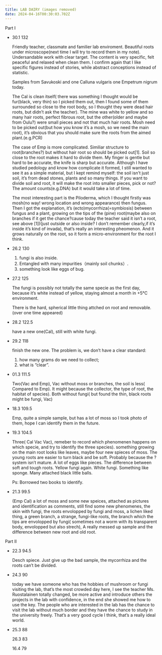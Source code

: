 ```yaml
---
title: LAB DAIRY (images removed)
date: 2024-04-16T00:30:03.702Z
---
```

Part Ⅰ

* 30.1 132

    Friendly teacher, classmate and familier lab enviroment. Beautiful
    roots under microscope(next time I will try to record them in my note).
    Undersandable work with clear target. The content is very specific, felt
    peaceful and relaxed when clean them. I confirm again that I like
    specific figures instead of stories, while abstract conceptions instead
    of statistic.

    Samples from Savukoski and one Calluna vulgaris one Empetrum nigrum
    today.

    The Cal is clean itself( there was something I thought would be
    fur(black, very thin) so I picked them out, then I found some of them
    surrounded so close to the root body, so I thought they were dead hair
    roots, but didn’t ask the teacher). The mine was white to yellow and so
    many hair roots, perfect fibrous root, but the other(older and maybe
    from Oulu?) were small pieces and not that much hair roots. Mosh need to
    be picked out(but how you know it’s a mosh, so we need the main root),
    it’s obvious that you should make sure the roots from the aimed
    plant.(e.g.PCR)

    The case of Emp is more complicated. Similiar structure to
    root(branches?) but without hair root so should be picked out\[1]. Soil
    so close to the root makes it hard to divide them. My finger is gentle
    but hard to be accurate, the knife is sharp but accurate. Although I
    have studied pedology and know how complicate it formed, I still wanted
    to see it as a simple material, but I kept remind myself: the soil isn’t
    just soil, it’s from dead stones, plants and so many things. If you want
    to divide soil and root, it will make the root into smaller pieces, pick
    or not? The amount counts(e.g.DNA) but it would take a lot of time.

    The most interesting part is the Piloderma, which I thought firstly
    was mosh(no way! wrong location and wrong appearance) then fungus. Then
    I got the explanation, it’s (ecto)mycorrhiza(=symbiosis) between fungus
    and a plant, growing on the tips of the (pine) root(maybe also on
    branches if it get the chance?cause today the teacher said it isn’t a
    root, see above \[1])(just outside or also inside? I don’t remember
    clearly,if it’s inside it’s kind of invada), that’s really an
    interesting pheomenon. And it grows naturally on the root, so it form a
    micro-environment for the root I think.
    
* 26.2 130

  1. fungi is also inside. 
  2. Entangled with many impurities（mainly soil chunks）.
  3. something look like eggs of bug.
       
* 27.2 125

    The fungi is possibly not totally the same specie as the first day, because it’s white instead of yellow, staying almost a month in +5℃ environment.

    There is the hard, spherical little thing attched on root and removable.(over one time appeared)
    
* 28.2 122.5

    have a new one(Cal), still with white fungi.
    
* 29.2 118

    finish the new one. The problem is, we don’t have a clear standard:

  1. how many grams do we need to collect;
  2. what is “clear”.
* 01.3 111.5

    Two(Vac and Emp), Vac without moss or branches, the soil is less( Compared to Emp). It might because the collector, the type of root, the habitat of species). Both without fungi( but found the thin, black roots might be fungi, Vac)
    
* 18.3 109.5

    Emp, quite a simple sample, but has a lot of moss so I took photo of them, hope I can identify them in the future.
    
* 19.3 104.5

    Three( Cal Vac Vac), remeber to record which phenomenen happens on which specie, and try to identify the three species). something growing on the main root looks like leaves, maybe four new spieces of moss. The young roots are easier to turn black and be soft. Probably because the ? system isn’t mature. A lot of eggs like pieces. The difference between soft and tough roots. Yellow fungi again. White fungi. Something like sponge. Many attached black little balls.

    Ps: Borrowed two books to identify.
    
* 21.3  99.5

    (Emp Cal) a lot of moss and some new speices, attached as pictures and identification as comments, still find some new phenomenes, the skin with fungi, the roots envolopped by fungi and moss, a lichen liked thing, a green branch, a strange, fungi-like roots, the branch which the tips are envolopped by fungi( sometimes not a worm with its transparent body, envolopped but also strech),  A really messed up sample and the difference between new root and old root.
    

Part Ⅱ

* 22.3 94.5

    Desch spiece. Just give up the bad sample, the mycorrhiza and the roots can’t be divided.
    
* 24.3 90

    today we have someone who has the hobbies of mushroom or fungi visiting the lab, that’s the most crowded day here, I see the teacher Ms. Ruostalainen totally changed, be more active and introduce others the projects in the lab with confidence, in the end she showed me how to use the key. The people who are interested in the lab has the chance to visit the lab without much border and they have the chance to study in the university freely. That’s a very good cycle I think, that’s a really ideal world.
    
* 25.3 88

  26.3 83

  16.4 79